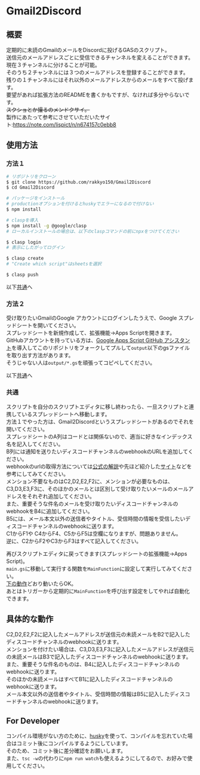 # Gmail2Discord

## 概要
定期的に未読のGmailのメールをDiscordに投げるGASのスクリプト。<br>
送信元のメールアドレスごとに受信できるチャンネルを変えることができます。<br>
現在３チャンネルに分けることが可能。<br>
そのうち２チャンネルには３つのメールアドレスを登録することができます。<br>
残りの１チャンネルにはそれ以外のメールアドレスからのメールをすべて投げます。<br>
要望があれば拡張方法のREADMEを書くかもですが、なければ多分やらないです。<br>
~~スクショとか撮るのメンドクサイ。~~<br>
製作にあたって参考にさせていただいたサイト:https://note.com/lispict/n/n674157c0ebb8

## 使用方法
### 方法１
```bash
# リポジトリをクローン
$ git clone https://github.com/rakkyo150/Gmail2Discord
$ cd Gmail2Discord

# パッケージをインストール
# productionオプションを付けるとhuskyでエラーになるので付けない
$ npm install

# claspを導入
$ npm install -g @google/clasp
# ローカルインストールの場合は、以下のclaspコマンドの前にnpxをつけてください

$ clasp login
# 表示にしたがってログイン

$ clasp create
# "Create which script"はsheetsを選択

$ clasp push
```
以下[共通](#共通)へ

### 方法２
受け取りたいGmailのGoogle アカウントにログインしたうえで、Google スプレッドシートを開いてください。<br>
スプレッドシートを新規作成して、拡張機能->Apps Scriptを開きます。<br>
GitHubアカウントを持っている方は、[Google Apps Script GitHub アシスタント](https://chrome.google.com/webstore/detail/google-apps-script-github/lfjcgcmkmjjlieihflfhjopckgpelofo?hl=ja)を導入してこのリポジトリをフォークしてプルして`output`以下のgsファイルを取り出す方法があります。<br>
そうじゃない人は`output/*.gs`を頑張ってコピペしてください。

以下[共通](#共通)へ

### 共通
スクリプトを自分のスクリプトエディタに移し終わったら、一旦スクリプトと連携しているスプレッドシートへ移動します。<br>
方法１でやった方は、Gmail2Discordというスプレッドシートがあるのでそれを開いてください。<br>
スプレッドシートのA列はコードとは関係ないので、適当に好きなインデックス名を記入してください。<br>
B列には通知を送りたいディスコードチャンネルのwebhookのURLを追加してください。<br>
webhookのurlの取得方法については[公式の解説](https://support.discord.com/hc/ja/articles/228383668-%E3%82%BF%E3%82%A4%E3%83%88%E3%83%AB-Webhooks%E3%81%B8%E3%81%AE%E5%BA%8F%E7%AB%A0)や先ほど紹介した[サイト](https://note.com/lispict/n/n674157c0ebb8)などを参考にしてみてください。<br>
メンション不要なものはC2,D2,E2,F2に、メンションが必要なものは、C3,D3,E3,F3に、そのほかのメールとは区別して受け取りたいメールのメールアドレスをそれぞれ追加してください。<br>
また、重要そうな件名のメールを受け取りたいディスコードチャンネルのwebhookをB4に追加してください。<br>
B5には、メール本文以外の送信者やタイトル、受信時間の情報を受信したいディスコードチャンネルのwebhookに送ります。<br>
C1からF1や C4からF4、C5からF5は空欄になりますが、問題ありません。<br>
逆に、C2からF2やC3からF3はすべて記入してください。<br>

再びスクリプトエディタに戻ってきます(スプレッドシートの拡張機能->Apps Script)。<br>
`main.gs`に移動して実行する関数を`MainFunction`に設定して実行してみてください。<br>
[下の動作](#具体的な動作)どおり動いたらOK。<br>
あとはトリガーから定期的に`MainFunction`を呼び出す設定をしてやれば自動化できます。<br>

## 具体的な動作
C2,D2,E2,F2に記入したメールアドレスが送信元の未読メールをB2で記入したディスコードチャンネルのwebhookに送ります。<br>
メンションを付けたい場合は、C3,D3,E3,F3に記入したメールアドレスが送信元の未読メールはB3で記入したディスコードチャンネルのwebhookに送ります。<br>
また、重要そうな件名のものは、B4に記入したディスコードチャンネルのwebhookに送ります。<br>
そのほかの未読メールはすべてB1に記入したディスコードチャンネルのwebhookに送ります。<br>
メール本文以外の送信者やタイトル、受信時間の情報はB5に記入したディスコードチャンネルのwebhookに送ります。

## For Developer
コンパイル環境がない方のために、[husky](https://www.npmjs.com/package/husky)を使って、コンパイルを忘れていた場合はコミット後にコンパイルするようにしています。<br>
そのため、コミット後に差分確認をお願いします。<br>
また、`tsc -w`の代わりに`npm run watch`も使えるようにしてるので、お好みで使用してください。<br>